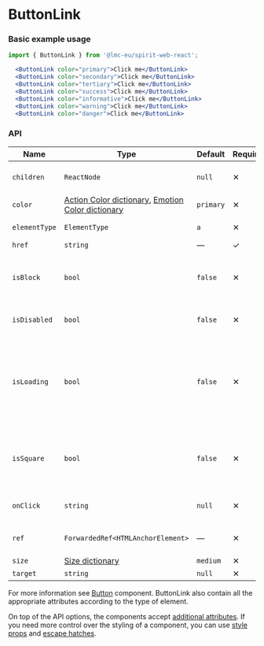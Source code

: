 # ButtonLink

### Basic example usage

```jsx
import { ButtonLink } from '@lmc-eu/spirit-web-react';
```

```jsx
  <ButtonLink color="primary">Click me</ButtonLink>
  <ButtonLink color="secondary">Click me</ButtonLink>
  <ButtonLink color="tertiary">Click me</ButtonLink>
  <ButtonLink color="success">Click me</ButtonLink>
  <ButtonLink color="informative">Click me</ButtonLink>
  <ButtonLink color="warning">Click me</ButtonLink>
  <ButtonLink color="danger">Click me</ButtonLink>
```

### API

| Name          | Type                                                                                      | Default   | Required | Description                                                                    |
| ------------- | ----------------------------------------------------------------------------------------- | --------- | -------- | ------------------------------------------------------------------------------ |
| `children`    | `ReactNode`                                                                               | `null`    | ✕        | Content of the ButtonLink                                                      |
| `color`       | [Action Color dictionary][dictionary-color], [Emotion Color dictionary][dictionary-color] | `primary` | ✕        | Color variant                                                                  |
| `elementType` | `ElementType`                                                                             | `a`       | ✕        | Type of element                                                                |
| `href`        | `string`                                                                                  | —         | ✓        | Link URL                                                                       |
| `isBlock`     | `bool`                                                                                    | `false`   | ✕        | Span the element to the full width of its parent                               |
| `isDisabled`  | `bool`                                                                                    | `false`   | ✕        | If true, ButtonLink is disabled                                                |
| `isLoading`   | `bool`                                                                                    | `false`   | ✕        | If true, ButtonLink is in a loading state, disabled and the Spinner is visible |
| `isSquare`    | `bool`                                                                                    | `false`   | ✕        | If true, ButtonLink is square, usually only with an Icon                       |
| `onClick`     | `string`                                                                                  | `null`    | ✕        | JS function to call on click                                                   |
| `ref`         | `ForwardedRef<HTMLAnchorElement>`                                                         | —         | ✕        | Anchor element reference                                                       |
| `size`        | [Size dictionary][dictionary-size]                                                        | `medium`  | ✕        | Size variant                                                                   |
| `target`      | `string`                                                                                  | `null`    | ✕        | Link target                                                                    |

For more information see [Button][button] component. ButtonLink also contain all the appropriate
attributes according to the type of element.

On top of the API options, the components accept [additional attributes][readme-additional-attributes].
If you need more control over the styling of a component, you can use [style props][readme-style-props]
and [escape hatches][readme-escape-hatches].

[button]: https://github.com/lmc-eu/spirit-design-system/tree/main/packages/web/src/scss/components/Button
[dictionary-color]: https://github.com/lmc-eu/spirit-design-system/tree/main/docs/DICTIONARIES.md#color
[dictionary-size]: https://github.com/lmc-eu/spirit-design-system/tree/main/docs/DICTIONARIES.md#size
[readme-additional-attributes]: https://github.com/lmc-eu/spirit-design-system/blob/main/packages/web-react/README.md#additional-attributes
[readme-escape-hatches]: https://github.com/lmc-eu/spirit-design-system/blob/main/packages/web-react/README.md#escape-hatches
[readme-style-props]: https://github.com/lmc-eu/spirit-design-system/blob/main/packages/web-react/README.md#style-props
